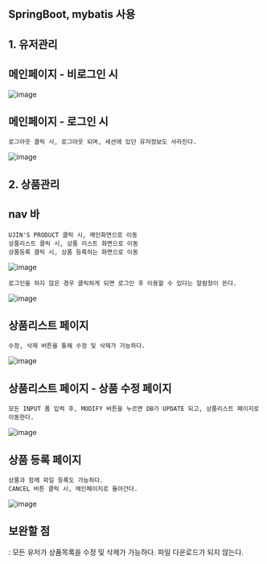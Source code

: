 ## SpringBoot, mybatis 사용

## 1. 유저관리

## 메인페이지 - 비로그인 시
![image](https://user-images.githubusercontent.com/41807132/140332198-061b30e3-6944-4f0d-8be3-feb25fd1ed97.png)

## 메인페이지 - 로그인 시
```
로그아웃 클릭 시, 로그아웃 되며, 세션에 있던 유저정보도 사라진다.
```
![image](https://user-images.githubusercontent.com/41807132/140332382-e331455f-f6ea-4070-8d7f-7b90860eb494.png)

## 2. 상품관리
## nav 바
```
UJIN'S PRODUCT 클릭 시, 메인화면으로 이동
상품리스트 클릭 시, 상품 리스트 화면으로 이동
상품등록 클릭 시, 상품 등록하는 화면으로 이동
```
![image](https://user-images.githubusercontent.com/41807132/140332579-4dfc3ae8-7bdd-42ba-836f-47e714a2b905.png)

```
로그인을 하지 않은 경우 클릭하게 되면 로그인 후 이용할 수 있다는 알람창이 뜬다.
```
![image](https://user-images.githubusercontent.com/41807132/140332707-82d01f4b-fcde-4422-817f-bcbf3ebabf55.png)

## 상품리스트 페이지
```
수정, 삭제 버튼을 통해 수정 및 삭제가 가능하다.
```
![image](https://user-images.githubusercontent.com/41807132/140332904-e38a00bd-4170-4407-b9d3-be4e46a7d7b5.png)

## 상품리스트 페이지 - 상품 수정 페이지
```
모든 INPUT 폼 입력 후, MODIFY 버튼을 누르면 DB가 UPDATE 되고, 상품리스트 페이지로 이동한다.
```
![image](https://user-images.githubusercontent.com/41807132/140333142-e27fe999-a007-4eeb-8093-80cd0e66fb96.png)

## 상품 등록 페이지
```
상품과 함께 파일 등록도 가능하다.
CANCEL 버튼 클릭 시, 메인페이지로 돌아간다.
```
![image](https://user-images.githubusercontent.com/41807132/140333327-773cff5e-26cb-4982-b237-c31546004a35.png)



## 보완할 점
: 모든 유저가 상품목록을 수정 및 삭제가 가능하다.
  파일 다운로드가 되지 않는다.
  

